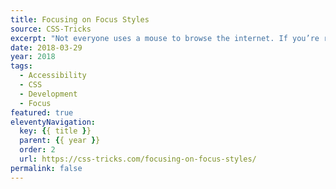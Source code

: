 ```yaml
---
title: Focusing on Focus Styles
source: CSS-Tricks
excerpt: "Not everyone uses a mouse to browse the internet. If you’re reading this post on a smartphone, this is obvious! What's also worth pointing out is that there are other forms of input that people use to get things done. With these forms of input comes the need for focus styles"
date: 2018-03-29
year: 2018
tags:
  - Accessibility
  - CSS
  - Development
  - Focus
featured: true
eleventyNavigation:
  key: {{ title }}
  parent: {{ year }}
  order: 2
  url: https://css-tricks.com/focusing-on-focus-styles/
permalink: false
---
```

